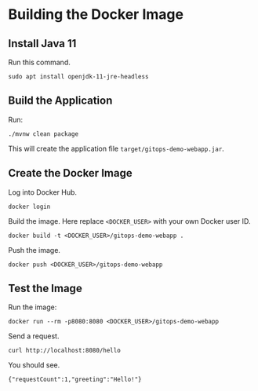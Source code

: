 # Building the Docker Image

## Install Java 11
Run this command.

```
sudo apt install openjdk-11-jre-headless
```

## Build the Application

Run:

```
./mvnw clean package
```

This will create the application file ``target/gitops-demo-webapp.jar``.

## Create the Docker Image

Log into Docker Hub.

```
docker login
```

Build the image. Here replace ``<DOCKER_USER>`` with your own Docker user ID.

```
docker build -t <DOCKER_USER>/gitops-demo-webapp .
```

Push the image.

```
docker push <DOCKER_USER>/gitops-demo-webapp
```

## Test the Image

Run the image:

```
docker run --rm -p8080:8080 <DOCKER_USER>/gitops-demo-webapp
```

Send a request.

```
curl http://localhost:8080/hello
```

You should see.

```
{"requestCount":1,"greeting":"Hello!"}
```